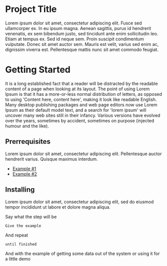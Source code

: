 # Project Title
Lorem ipsum dolor sit amet, consectetur adipiscing elit. Fusce sed ullamcorper ex. In eu ipsum magna. Aenean sagittis, purus id hendrerit venenatis, ex sem bibendum justo, sed tincidunt ante enim sollicitudin leo. Etiam at tempus ex. Sed id neque sem. Proin suscipit condimentum vulputate. Donec sit amet auctor sem. Mauris est velit, varius sed enim ac, dignissim viverra est. Pellentesque mattis nunc sit amet commodo feugiat.

# Getting Started
It is a long established fact that a reader will be distracted by the readable content of a page when looking at its layout. The point of using Lorem Ipsum is that it has a more-or-less normal distribution of letters, as opposed to using 'Content here, content here', making it look like readable English. Many desktop publishing packages and web page editors now use Lorem Ipsum as their default model text, and a search for 'lorem ipsum' will uncover many web sites still in their infancy. Various versions have evolved over the years, sometimes by accident, sometimes on purpose (injected humour and the like).

## Prerrequisites
Lorem ipsum dolor sit amet, consectetur adipiscing elit. Pellentesque auctor hendrerit varius. Quisque maximus interdum.

- [Example #1](https://www.markdownguide.org/cheat-sheet/)
- [Example #2](https://www.markdownguide.org/cheat-sheet/)

## Installing 
Lorem ipsum dolor sit amet, consectetur adipiscing elit, sed do eiusmod tempor incididunt ut labore et dolore magna aliqua. 

Say what the step will be

`Give the example`

And repeat

`until finished`

And with the example of getting some data out of the system or using it for a little demo